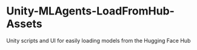 # Unity-MLAgents-LoadFromHub-Assets
Unity scripts and UI for easily loading models from the Hugging Face Hub
